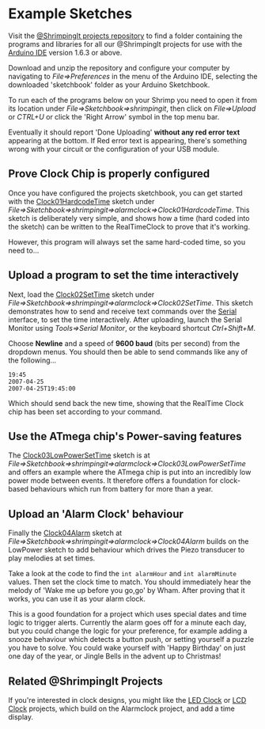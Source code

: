 # Example Sketches

Visit the [@ShrimpingIt projects repository](https://github.com/ShrimpingIt/projects) to find a folder containing the programs and libraries for all our @ShrimpingIt projects for use with the [Arduino IDE](http://www.arduino.cc/en/Main/Software)  version 1.6.3 or above.

Download and unzip the repository and configure your computer by navigating to *File=>Preferences* in the menu of the Arduino IDE, selecting the downloaded 'sketchbook' folder as your Arduino Sketchbook.

To run each of the programs below on your Shrimp you need to open it from its location under *File=>Sketchbook=>shrimpingit*, then click on *File=>Upload* or *CTRL+U* or click the 'Right Arrow' symbol in the top menu bar. 

Eventually it should report 'Done Uploading' **without any red error text** appearing at the bottom. If Red error text is appearing, there's something wrong with your circuit or the configuration of your USB module.

## Prove Clock Chip is properly configured 

Once you have configured the projects sketchbook, you can get started with the [Clock01HardcodeTime](https://github.com/ShrimpingIt/projects/blob/master/sketchbook/shrimpingit/alarmclock/Clock01HardcodeTime/Clock01HardcodeTime.ino) sketch under *File=>Sketchbook=>shrimpingit=>alarmclock=>Clock01HardcodeTime*. This sketch is deliberately very simple, and shows how a time (hard coded into the sketch) can be written to the RealTimeClock to prove that it's working.

However, this program will always set the same hard-coded time, so you need to...

## Upload a program to set the time interactively 

Next, load the [Clock02SetTime](https://github.com/ShrimpingIt/projects/blob/master/sketchbook/shrimpingit/alarmclock/Clock02SetTime/Clock02SetTime.ino) sketch under *File=>Sketchbook=>shrimpingit=>alarmclock=>Clock02SetTime*. This sketch demonstrates how to send and receive text commands over the [Serial](../../topic/serial.html) interface, to set the time interactively. After uploading, launch the Serial Monitor using *Tools=>Serial Monitor*, or the keyboard shortcut *Ctrl+Shift+M*.

Choose **Newline** and a speed of **9600 baud** (bits per second) from the dropdown menus. You should then be able to send commands like any of the following...

    19:45  
    2007-04-25
    2007-04-25T19:45:00

Which should send back the new time, showing that the RealTime Clock chip has been set according to your command.

## Use the ATmega chip's Power-saving features

The [Clock03LowPowerSetTime](https://github.com/ShrimpingIt/projects/blob/master/sketchbook/shrimpingit/alarmclock/Clock03LowPowerSetTime/Clock03LowPowerSetTime.ino) sketch is at *File=>Sketchbook=>shrimpingit=>alarmclock=>Clock03LowPowerSetTime* and offers an example where the ATmega chip is put into an incredibly low power mode between events. It therefore offers a foundation for clock-based behaviours which run from battery for more than a year.

## Upload an 'Alarm Clock' behaviour

Finally the [Clock04Alarm](https://github.com/ShrimpingIt/projects/blob/master/sketchbook/shrimpingit/alarmclock/Clock04Alarm/Clock04Alarm.ino) sketch at *File=>Sketchbook=>shrimpingit=>alarmclock=>Clock04Alarm* builds on the LowPower sketch to add behaviour which drives the Piezo transducer to play melodies at set times. 

Take a look at the code to find the ```int alarmHour``` and ```int alarmMinute``` values. Then set the clock time to match. You should immediately hear the melody of 'Wake me up before you go,go' by Wham. After proving that it works, you can use it as your alarm clock.

This is a good foundation for a project which uses special dates and time logic to trigger alerts. Currently the alarm goes off for a minute each day, but you could change the logic for your preference, for example adding a snooze behaviour which detects a button push, or setting yourself a puzzle you have to solve. You could wake yourself with 'Happy Birthday' on just one day of the year, or Jingle Bells in the advent up to Christmas!

## Related @ShrimpingIt Projects

If you're interested in clock designs, you might like the [LED Clock](../ledclock/) or [LCD Clock](../lcdclock/) projects, which build on the Alarmclock project, and add a time display.